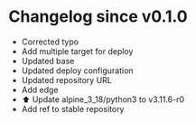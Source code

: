 # Changelog since v0.1.0
- Corrected typo 
- Add multiple target for deploy 
- Updated base 
- Updated deploy configuration 
- Updated repository URL 
- Add edge 
- ⬆️ Update alpine_3_18/python3 to v3.11.6-r0 
- Add ref to stable repository 
